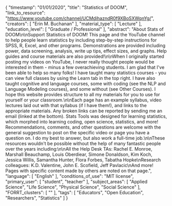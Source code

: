 {
    "timestamp": "01/01/2020",
    "title": "Statistics of DOOM",
    "link_to_resource": "https://www.youtube.com/channel/UCMdihazndR0f9XBoSXWqnYg/",
    "creators": [
        "Erin M. Buchanan"
    ],
    "material_type": [
        "Lecture"
    ],
    "education_level": [
        "Graduate / Professional"
    ],
    "abstract": "About Stats of DOOM\n\nSupport Statistics of DOOM! This page and the YouTube channel to help people learn statistics by including step-by-step instructions for SPSS, R, Excel, and other programs. Demonstrations are provided including power, data screening, analysis, write up tips, effect sizes, and graphs. Help guides and course materials are also provided!\n\nWhen I originally started posting my videos on YouTube, I never really thought people would be interested in them - minus a few overachieving students. I am glad that I've been able to help so many folks! I have taught many statistics courses - you can view full classes by using the Learn tab in the top right. I have also taught cognitive and language courses, some with coding (see the NLP and Language Modeling courses), and some without (see Other Courses). I hope this website provides structure to all my materials for you to use for yourself or your classroom.\n\nEach page has an example syllabus, video lectures laid out with that syllabus (if I have them!), and links to the appropriate materials. Any broken links can be reported by sending me an email (linked at the bottom). Stats Tools was designed for learning statistics, which morphed into learning coding, open science, statistics, and more! Recommendations, comments, and other questions are welcome with the general suggestion to post on the specific video or page you have a question on. I do my best to answer, but also work a full-time job.\n\nThese resources wouldn't be possible without the help of many fantastic people over the years including:\n\nAll the Help Desk TAs: Rachel E. Monroe, Marshall Beauchamp, Louis Oberdiear, Simone Donaldson, Kim Koch, Jessica Willis, Samantha Hunter, Flora Forbes, Tabatha Hopke\nResearch colleagues: K.D. Valentine, John E. Scofield, Jeff Pavlacic\nAnd more! Pages with specific content made by others are noted on that page.",
    "language": [
        "English"
    ],
    "conditions_of_use": "MIT license",
    "primary_user": [
        "student",
        "teacher"
    ],
    "subject_areas": [
        "Applied Science",
        "Life Science",
        "Physical Science",
        "Social Science"
    ],
    "FORRT_clusters": [
        ""
    ],
    "tags": [
        "Educators",
        "Open Education",
        "Researchers",
        "Statistics"
    ]
}